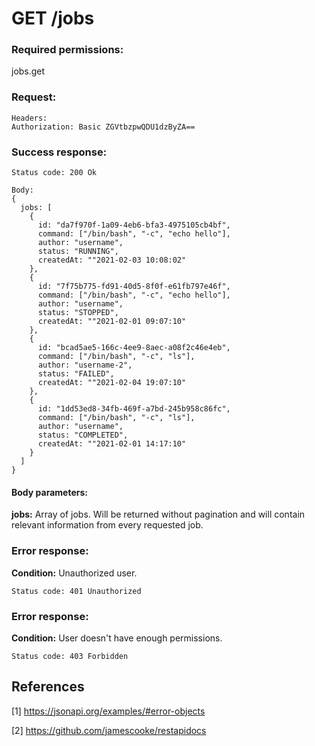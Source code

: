 # GET /jobs

### Required permissions:
jobs.get

### Request:
```
Headers:
Authorization: Basic ZGVtbzpwQDU1dzByZA==
```

### Success response:
```
Status code: 200 Ok

Body:
{
  jobs: [
    {
      id: "da7f970f-1a09-4eb6-bfa3-4975105cb4bf",
      command: ["/bin/bash", "-c", "echo hello"],
      author: "username",
      status: "RUNNING",
      createdAt: ""2021-02-03 10:08:02"
    },
    {
      id: "7f75b775-fd91-40d5-8f0f-e61fb797e46f",
      command: ["/bin/bash", "-c", "echo hello"],
      author: "username",
      status: "STOPPED",
      createdAt: ""2021-02-01 09:07:10"
    },
    {
      id: "bcad5ae5-166c-4ee9-8aec-a08f2c46e4eb",
      command: ["/bin/bash", "-c", "ls"],
      author: "username-2",
      status: "FAILED",
      createdAt: ""2021-02-04 19:07:10"
    },
    {
      id: "1dd53ed8-34fb-469f-a7bd-245b958c86fc",
      command: ["/bin/bash", "-c", "ls"],
      author: "username",
      status: "COMPLETED",
      createdAt: ""2021-02-01 14:17:10"
    }
  ]
}
```

#### Body parameters:

<strong>jobs:</strong> Array of jobs. Will be returned without pagination and will contain relevant information from every
requested job.

### Error response:

<strong>Condition:</strong> Unauthorized user.

```
Status code: 401 Unauthorized
```

### Error response:

<strong>Condition:</strong> User doesn't have enough permissions.

```
Status code: 403 Forbidden
```

## References

[1] https://jsonapi.org/examples/#error-objects

[2] https://github.com/jamescooke/restapidocs